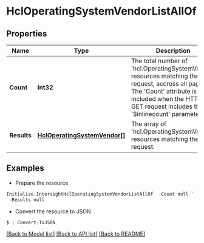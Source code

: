 # HclOperatingSystemVendorListAllOf
## Properties

Name | Type | Description | Notes
------------ | ------------- | ------------- | -------------
**Count** | **Int32** | The total number of &#39;hcl.OperatingSystemVendor&#39; resources matching the request, accross all pages. The &#39;Count&#39; attribute is included when the HTTP GET request includes the &#39;$inlinecount&#39; parameter. | [optional] 
**Results** | [**HclOperatingSystemVendor[]**](HclOperatingSystemVendor.md) | The array of &#39;hcl.OperatingSystemVendor&#39; resources matching the request. | [optional] 

## Examples

- Prepare the resource
```powershell
Initialize-IntersightHclOperatingSystemVendorListAllOf  -Count null `
 -Results null
```

- Convert the resource to JSON
```powershell
$ | Convert-ToJSON
```

[[Back to Model list]](../README.md#documentation-for-models) [[Back to API list]](../README.md#documentation-for-api-endpoints) [[Back to README]](../README.md)

